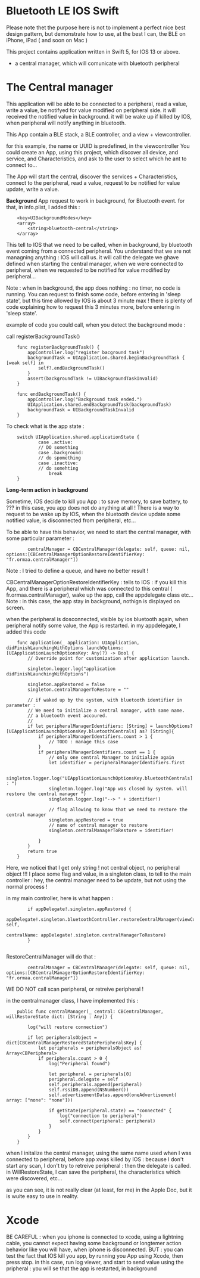 # Bluetooth LE IOS Swift

Please note thet the purpose here is not to implement a perfect nice best design pattern, but demonstrate how to use, at the best I can, the BLE on iPhone, iPad ( and soon on Mac )

This project contains application written in Swift 5, for IOS 13 or above.

- a central manager, which will comunicate with bluetooth peripheral

# The Central manager 

This application will be able to be connected to a peripheral, read a value, write a value, be notifyed for value modified on peripheral side.
it will received the notified value in background.
it will be wake up if killed by IOS, when peripheral will notify anything in bluetooth.

This App contain a BLE stack, a BLE controller, and a view + viewcontroller.

for this example, the name or UUID is predefined, in the viewcontroller
You could create an App, using this project, which discover all device, and service, and Characteristics, and ask to the user to select which he ant to connect to...

The App will start the central, discover the services + Characteristics, connect to the peripheral, read a value, request to be notified for value update, write a value.

**Background**
App request to work in background, for Bluetooth event. for that, in info.plist, I added this :

```
	<key>UIBackgroundModes</key>
	<array>
		<string>bluetooth-central</string>
	</array>

```

This tell to IOS that we need to be called, when in background, by bluetooth event coming from a connected peripheral.
You understand that we are not managning anything : IOS will call us. it will call the delegate we ghave defined when starting the central manager, when we were connected to peripheral, when we requested to be notified for value modified by peripheral...

Note : when in background, the app does nothing : no timer, no code is running.
You can request to finish some code, before entering in 'sleep state', but this time allowed by IOS is about 3 minute max !
there is plenty of code explaining how to request this 3 minutes more, before entering in 'sleep state'.

example of code you could call, when you detect the background mode :

call registerBackgroundTask()

```
    func registerBackgroundTask() {
        appController.log("register bacground task")
        backgroundTask = UIApplication.shared.beginBackgroundTask { [weak self] in
            self?.endBackgroundTask()
        }
        assert(backgroundTask != UIBackgroundTaskInvalid)
    }

    func endBackgroundTask() {
        appController.log("Background task ended.")
        UIApplication.shared.endBackgroundTask(backgroundTask)
        backgroundTask = UIBackgroundTaskInvalid
    }
```

To check what is the app state :

```
    switch UIApplication.shared.applicationState {
            case .active:
            // DO something
            case .background:
            // do spomething
            case .inactive:
            // do somehting
                break
    }
```



**Long-term action in background**

Sometime, IOS decide to kill you App : to save memory, to save battery, to ???
in this case, you app does not do anything at all !
There is a way to request to be wake up by IOS, when the bluetooth device update some notified value, is disconnected from peripheral, etc...

To be able to have this behavior, we need to start the central manager, with some particular parameter :

```
        centralManager = CBCentralManager(delegate: self, queue: nil, options:[CBCentralManagerOptionRestoreIdentifierKey: "fr.ormaa.centralManager"])

```
Note : I tried to define a queue, and have no better result !

CBCentralManagerOptionRestoreIdentifierKey : tells to IOS : if you kill this App, and there is a peripheral which was connected to this central ( fr.ormaa.centralManager), wake up the app, call the appdelegate class etc...
Note : in this case, the app stay in background, nothign is displayed on screen.

when the peripheral is dosconnected, visible by ios bluetooth again, when peripheral notify some value, the App is restarted.
in my appdelegate, I added this code

```
    func application(_ application: UIApplication, didFinishLaunchingWithOptions launchOptions: [UIApplicationLaunchOptionsKey: Any]?) -> Bool {
        // Override point for customization after application launch.
        
        singleton.logger.log("application didFinishLaunchingWithOptions")
        
        singleton.appRestored = false
        singleton.centralManagerToRestore = ""
        
        // if waked up by the system, with bluetooth identifier in parameter :
        // We need to initialize a central manager, with same name.
        // a bluetooth event accoured.
        //
        if let peripheralManagerIdentifiers: [String] = launchOptions?[UIApplicationLaunchOptionsKey.bluetoothCentrals] as? [String]{
            if peripheralManagerIdentifiers.count > 1 {
                // TODO : manage this case
            }
            if peripheralManagerIdentifiers.count == 1 {
                // only one central Manager to initialize again
                let identifier = peripheralManagerIdentifiers.first
                    
                singleton.logger.log("UIApplicationLaunchOptionsKey.bluetoothCentrals] : ")
                singleton.logger.log("App was closed by system. will restore the central manager ")
                singleton.logger.log("--> " + identifier!)

                // flag allowing to know that we need to restore the central manager
                singleton.appRestored = true
                // name of central manager to restore
                singleton.centralManagerToRestore = identifier!
            
            }
        }
        return true
    }
```

Here, we noticei that I get only string ! not central object, no peripheral object !!!
I place some flag and value, in a singleton class, to tell to the main controller : hey, the central manager need to be update, but not using the normal process !

in my main controller, here is what happen :

```
        if appDelegate!.singleton.appRestored {
            appDelegate!.singleton.bluetoothController.restoreCentralManager(viewControllerDelegate: self,
                                                                             centralName: appDelegate!.singleton.centralManagerToRestore)
        }
        
```
RestoreCentralManager will do that :

```
        centralManager = CBCentralManager(delegate: self, queue: nil, options:[CBCentralManagerOptionRestoreIdentifierKey: "fr.ormaa.centralManager"])
```

WE DO NOT call scan peripheral, or retreive peripheral !


in the centralmanager class, I have implemented this :

```
    public func centralManager(_ central: CBCentralManager, willRestoreState dict: [String : Any]) {
        
        log("will restore connection")
        
        if let peripheralsObject = dict[CBCentralManagerRestoredStatePeripheralsKey] {
            let peripherals = peripheralsObject as! Array<CBPeripheral>
            if peripherals.count > 0 {
                log("Peripheral found")
                
                let peripheral = peripherals[0]
                peripheral.delegate = self
                self.peripherals.append(peripheral)
                self.rssiDB.append(NSNumber())
                self.advertisementDatas.append(oneAdvertisement( array: ["none": "none"]))

                if getState(peripheral.state) == "connected" {
                    log("connection to peripheral")
                    self.connect(peripheral: peripheral)
                }
            }
        }
    }
```

when I initalize the central manager, using the same name used when I was connected to peripheral, before app xwas killed by IOS :
because I don't start any scan, I don't try to retreive peripheral : then the delegate is called.
in WillRestoreState, I can save the peripheral, the characteristics which were discovered, etc...

as you can see, it is not really clear (at least, for me) in the Apple Doc, but it is wuite easy to use in reality.

# Xcode

BE CAREFUL : when you iphone is connected to xcode, using a lightning cable, you cannot expect having some background or longtemer action behavior like you will have, when iphone is disconnected.
BUT : you can test the fact that IOS kill you app, by running you App using Xcode, then press stop.
in this case, run log viewer, and start to send value using the pripheral : you will se that the app is restarted, in background
